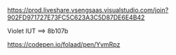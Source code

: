 https://prod.liveshare.vsengsaas.visualstudio.com/join?902FD971727E73FC5C623A3C5D87DE6E4B42

Violet IUT ==> 8b107b

https://codepen.io/folaad/pen/YvmRpz